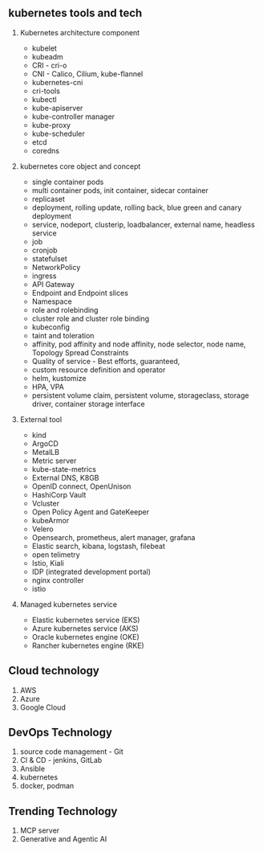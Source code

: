 ## kubernetes tools and tech 

1. Kubernetes architecture component
   - kubelet
   - kubeadm
   - CRI - cri-o
   - CNI - Calico, Cilium, kube-flannel
   - kubernetes-cni
   - cri-tools
   - kubectl
   - kube-apiserver
   - kube-controller manager
   - kube-proxy
   - kube-scheduler
   - etcd
   - coredns
2. kubernetes core object and concept
   - single container pods
   - multi container pods, init container, sidecar container
   - replicaset
   - deployment, rolling update, rolling back, blue green and canary deployment
   - service, nodeport, clusterip, loadbalancer, external name, headless service
   - job
   - cronjob
   - statefulset
   - NetworkPolicy
   - ingress
   - API Gateway
   - Endpoint and Endpoint slices
   - Namespace
   - role and rolebinding
   - cluster role and cluster role binding
   - kubeconfig
   - taint and toleration
   - affinity, pod affinity and node affinity, node selector, node name, Topology Spread Constraints
   - Quality of service - Best efforts, guaranteed,
   - custom resource definition and operator
   - helm, kustomize
   - HPA, VPA
   - persistent volume claim, persistent volume, storageclass, storage driver, container storage interface
     
3. External tool
   - kind
   - ArgoCD
   - MetalLB
   - Metric server
   - kube-state-metrics
   - External DNS, K8GB
   - OpenID connect, OpenUnison
   - HashiCorp Vault
   - Vcluster
   - Open Policy Agent and GateKeeper
   - kubeArmor
   - Velero
   - Opensearch, prometheus, alert manager, grafana
   - Elastic search, kibana, logstash, filebeat
   - open telimetry
   - Istio, Kiali
   - IDP (integrated development portal)
   - nginx controller
   - istio
     
4. Managed kubernetes service
   - Elastic kubernetes service (EKS)
   - Azure kubernetes service (AKS)
   - Oracle kubernetes engine (OKE)
   - Rancher kubernetes engine (RKE)

## Cloud technology 
1. AWS
2. Azure
3. Google Cloud

## DevOps Technology
1. source code management - Git
2. CI & CD - jenkins, GitLab
3. Ansible
4. kubernetes
5. docker, podman
   
## Trending Technology 
1. MCP server
2. Generative and Agentic AI
   


          
